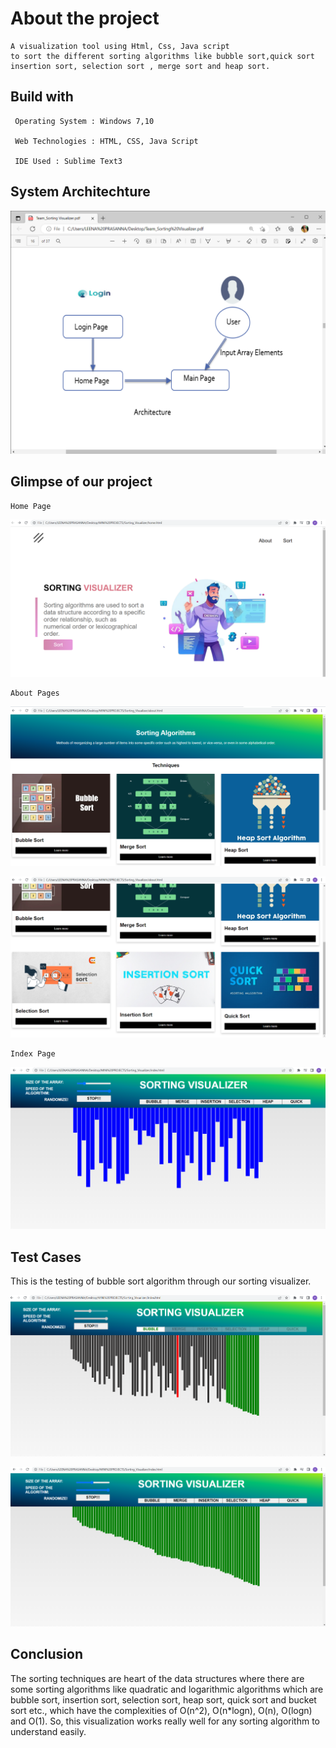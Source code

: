 
# About the project

    A visualization tool using Html, Css, Java script 
    to sort the different sorting algorithms like bubble sort,quick sort
    insertion sort, selection sort , merge sort and heap sort.



## Build with 
     Operating System : Windows 7,10

     Web Technologies : HTML, CSS, Java Script

     IDE Used : Sublime Text3
## System Architechture

![App Screenshot](https://github.com/LeenaPrasanna/Sorting_Visualizer/blob/master/System_Architecture.png?raw=true)


## Glimpse of our project
    Home Page

![App Screenshot](https://github.com/LeenaPrasanna/Sorting_Visualizer/blob/master/HOME.png?raw=true)

    About Pages
![App Screenshot](https://github.com/LeenaPrasanna/Sorting_Visualizer/blob/master/ABOUT-1.png?raw=true)


![App Screenshot](https://github.com/LeenaPrasanna/Sorting_Visualizer/blob/master/ABOUT-2.png?raw=true)
 
    Index Page
![App Screenshot](https://github.com/LeenaPrasanna/Sorting_Visualizer/blob/master/INDEX.png?raw=true)

 



## Test Cases
This is the testing of bubble sort algorithm through our sorting visualizer.

![App Screenshot](https://github.com/LeenaPrasanna/Sorting_Visualizer/blob/master/testcases.png?raw=true)



![App Screenshot](https://github.com/LeenaPrasanna/Sorting_Visualizer/blob/master/Testcase.png?raw=true)

## Conclusion
The sorting techniques are heart of the data 
structures where there are some sorting algorithms like quadratic and 
logarithmic algorithms which are bubble sort, insertion sort, selection sort, 
heap sort, quick sort and bucket sort etc., which have the complexities of 
O(n^2), O(n*logn), O(n), O(logn) and O(1). So, this visualization works really 
well for any sorting algorithm to understand easily.
